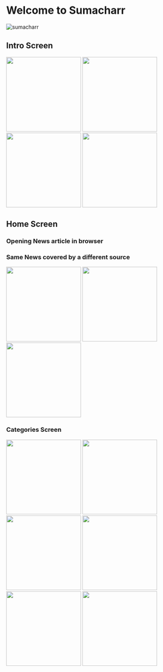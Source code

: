 # Welcome to Sumacharr

![sumacharr](https://github.com/prithvi99/Sumacharr/assets/29856395/97d15117-1f8f-4c37-9a6d-4f0a0e4a7fe9)

## Intro Screen

<img src="https://github.com/prithvi99/Sumacharr/assets/29856395/c4ba8227-4c43-4469-a741-30551166c4b9" width="200">

<img src="https://github.com/prithvi99/Sumacharr/assets/29856395/2828d210-7b95-4467-a54b-69ab80b66f5f" width="200">

<img src="https://github.com/prithvi99/Sumacharr/assets/29856395/97d9b150-f1d0-48d7-9ef0-686b19296721" width="200">

<img src="https://github.com/prithvi99/Sumacharr/assets/29856395/a38b261b-da1f-42e4-ad97-a7ad5e16c2ee" width="200">

## Home Screen
### Opening News article in browser
### Same News covered by a different source

<img src="https://github.com/prithvi99/Sumacharr/assets/29856395/8deada2e-5790-42a6-81e0-b7fc20da6509" width="200">

<img src="https://github.com/prithvi99/Sumacharr/assets/29856395/0413c920-95bc-4feb-a723-ca6fdb25de35" width="200">

<img src="https://github.com/prithvi99/Sumacharr/assets/29856395/622b0c8a-a323-4d38-8fd7-61aa6d76804f" width="200">

### Categories Screen

<img src="https://github.com/prithvi99/Sumacharr/assets/29856395/c27f6f39-9bf1-43b0-82c7-84c42a495fff" width="200">

<img src="https://github.com/prithvi99/Sumacharr/assets/29856395/d5b5f065-5bd4-488c-b0ec-47da827e63e3" width="200">

<img src="https://github.com/prithvi99/Sumacharr/assets/29856395/6475398f-2b49-4d71-9953-7de0ac45ad48" width="200">

<img src="https://github.com/prithvi99/Sumacharr/assets/29856395/557b73c5-425e-4506-97e0-95e752d7932d" width="200">

<img src="https://github.com/prithvi99/Sumacharr/assets/29856395/6fb29077-3e3d-42b3-a15e-6c7b4fcfbadf" width="200">

<img src="https://github.com/prithvi99/Sumacharr/assets/29856395/c02abb94-32cf-4a62-b7be-e4aa67fd666a" width="200">

